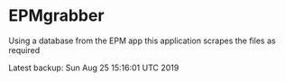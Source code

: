 # EPMgrabber
Using a database from the EPM app this application scrapes the files as required


Latest backup: Sun Aug 25 15:16:01 UTC 2019
